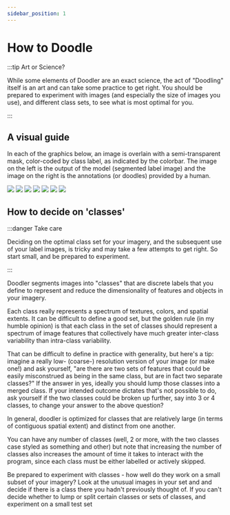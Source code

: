 ```yaml
---
sidebar_position: 1
---
```


# How to Doodle

:::tip Art or Science?

While some elements of Doodler are an exact science, the act of "Doodling" itself is an art and can take some practice to get right. You should be prepared to experiment with images (and especially the size of images you use), and different class sets, to see what is most optimal for you.

:::

## A visual guide


In each of the graphics below, an image is overlain with a semi-transparent mask, color-coded by class label, as indicated by the colorbar. The image on the left is the output of the model (segmented label image) and the image on the right is the annotations (or doodles) provided by a human.

![](https://dbuscombe-usgs.github.io/doodle_labeller/docs/assets/Doodler_howto1.svg)
![](https://dbuscombe-usgs.github.io/doodle_labeller/docs/assets/Doodler_howto2.svg)
![](https://dbuscombe-usgs.github.io/doodle_labeller/docs/assets/Doodler_howto3.svg)
![](https://dbuscombe-usgs.github.io/doodle_labeller/docs/assets/Doodler_howto4.svg)
![](https://dbuscombe-usgs.github.io/doodle_labeller/docs/assets/Doodler_howto5.svg)
![](https://dbuscombe-usgs.github.io/doodle_labeller/docs/assets/Doodler_howto6.svg)
![](https://dbuscombe-usgs.github.io/doodle_labeller/docs/assets/Doodler_howto7.svg)


## How to decide on 'classes'

:::danger Take care

Deciding on the optimal class set for your imagery, and the subsequent use of your label images, is tricky and may take a few attempts to get right. So start small, and be prepared to experiment.

:::

Doodler segments images into "classes" that are discrete labels that you define to represent and reduce the dimensionality of features and objects in your imagery.

Each class really represents a spectrum of textures, colors, and spatial extents. It can be difficult to define a good set, but the golden rule (in my humble opinion) is that each class in the set of classes should represent a spectrum of image features that collectively have much greater inter-class variability than intra-class variability.

That can be difficult to define in practice with generality, but here's a tip: imagine a really low- (coarse-) resolution version of your image (or make one!) and ask yourself, "are there are two sets of features that could be easily misconstrued as being in the same class, but are in fact two separate classes?" If the answer in yes, ideally you should lump those classes into a merged class. If your intended outcome dictates that's not possible to do, ask yourself if the two classes could be broken up further, say into 3 or 4 classes, to change your answer to the above question?

In general, doodler is optimized for classes that are relatively large (in terms of contiguous spatial extent) and distinct from one another.


You can have any number of classes (well, 2 or more, with the two classes case styled as something and other) but note that increasing the number of classes also increases the amount of time it takes to interact with the program, since each class must be either labelled or actively skipped.

Be prepared to experiment with classes - how well do they work on a small subset of your imagery?
Look at the unusual images in your set and and decide if there is a class there you hadn't previously thought of.
If you can't decide whether to lump or split certain classes or sets of classes, and experiment on a small test set

